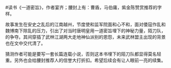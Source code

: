 #读书《一道密旨》，作者宴齐；腰封上有：曹盾，马伯庸，紫金陈赞赏推荐的字样。

故事发生在安史之乱后的江南越州，节度使和监军院面和心不和，面对倭寇作乱和魏博南下除乱的压力，引出了对当时唐明皇用一道密旨埋下的神秘力量，陌刀队，的争夺。其间穿插了武林江湖两大走地神仙派别的恩怨，未来武林盟主出现的背景也在文中交代清了。

猜测作者可能是要写一套长篇连载小说，否则这本书埋下的陌刀队都显得莫名轻重。另外也会给腰封推荐人的信誉大打折扣。希望后续会有让人眼前一亮的续集。